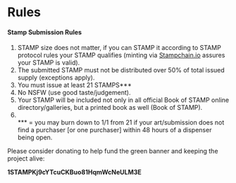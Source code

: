 # Rules

#### Stamp Submission Rules

1. STAMP size does not matter, if you can STAMP it according to STAMP protocol rules your STAMP qualifies (minting via [Stampchain.io](https://stampchain.io/) assures your STAMP is valid).
2. The submitted STAMP must not be distributed over 50% of total issued supply (exceptions apply).
3. You must issue at least 21 STAMPS\*\*\*
4. No NSFW (use good taste/judgement).
5. Your STAMP will be included not only in all official Book of STAMP online directory/galleries, but a printed book as well (Book of STAMP).
6. \
   \*\*\* = you may burn down to 1/1 from 21 if your art/submission does not find a purchaser \[or one purchaser] within 48 hours of a dispenser being open.

Please consider donating to help fund the green banner and keeping the project alive:

**1STAMPKj9cYTcuCKBuo81HqmWcNeULM3E**
